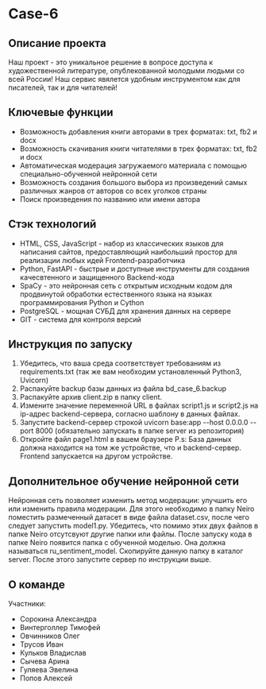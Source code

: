 # Case-6

## Описание проекта
Наш проект - это уникальное решение в вопросе доступа к художественной литературе, опублекованной молодыми людьми со всей России! Наш сервис явялется удобным инструментом как для писателей, так и для читателей!
## Ключевые функции
- Возможность добавления книги авторами в трех форматах: txt, fb2 и docx
- Возможность скачивания книги читателями в трех форматах: txt, fb2 и docx
- Автоматическая модерация загружаемого материала с помощью специально-обученной нейронной сети
- Возможность создания большого выбора из произведений самых различных жанров от авторов со всех уголков страны
- Поиск произведения по названию или имени автора
## Стэк технологий
- HTML, CSS, JavaScript - набор из классических языков для написания сайтов, предоставляющий наибольший простор для реализации любых идей Frontend-разработчика
- Python, FastAPI - быстрые и доступные инструменты для создания качесвтенного и защищенного Backend-кода
- SpaCy - это нейронная сеть с открытым исходным кодом для продвинутой обработки естественного языка на языках программирования Python и Cython
- PostgreSQL - мощная СУБД для хранения данных на сервере
- GIT - система для контроля версий
## Инструкция по запуску
1. Убедитесь, что ваша среда соответствует требованиям из requirements.txt (так же вам необходим установленный Python3, Uvicorn)
2. Распакуйте backup базы данных из файла bd_case_6.backup
3. Распакуйте архив client.zip в папку client.
4. Измените значение переменной URL в файлах script1.js и script2.js на ip-адрес backend-сервера, согласно шаблону в данных файлах.
5. Запустите backend-сервер строкой uvicorn base:app --host 0.0.0.0 --port 8000 (обязательно запускать в папке server из репозитория)
6. Откройте файл page1.html в вашем браузере
P.s: База данных должна находится на том же устройстве, что и backend-сервер. Frontend запускается на другом устройстве.
## Дополнительное обучение нейронной сети
Нейронная сеть позволяет изменить метод модерации: улучшить его или изменить правила модерации. Для этого необходимо в папку Neiro поместить размеченный датасет в виде файла dataset.csv, после чего следует запустить model1.py. Убедитесь, что помимо этих двух файлов в папке Neiro отсутсвуют другие папки или файлы. После запуску кода в папке Neiro появится папка с обученной моделью. Она должна называться ru_sentiment_model. Скопируйте данную папку в каталог server. После этого запустите сервер по инструкции выше.
## О команде
Участники:
- Сорокина Александра
- Винтерголлер Тимофей
- Овчинников Олег
- Трусов Иван
- Кульков Владислав
- Сычева Арина
- Гуляева Эвелина
- Попов Алексей
